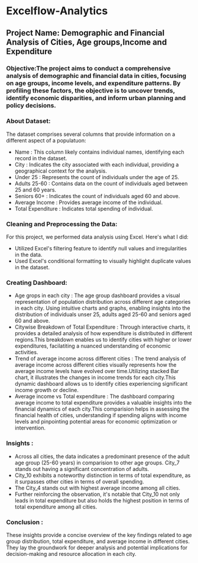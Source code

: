 # Excelflow-Analytics
## Project Name: Demographic and Financial Analysis of Cities, Age groups,Income and Expenditure

### Objective:The project aims to conduct a comprehensive analysis of demographic and financial data in cities, focusing on age groups, income levels, and expenditure patterns. By profiling these factors, the objective is to uncover trends, identify economic disparities, and inform urban planning and policy decisions. 

### About Dataset:
The dataset comprises several columns that provide information on a different aspect of a populatuon:
- Name : This column likely contains individual names, identifying each record in the dataset.
- City : Indicates the city associated with each individual, providing a geographical context for the analysis.
- Under 25 : Represents the count of individuals under the age of 25.
- Adults 25-60 : Contains data on the count of individuals aged between 25 and 60 years.
- Seniors 60+ : Indicates the count of individuals aged 60 and above.
- Average Income : Provides average income of the individual.
- Total Expenditure : Indicates total spending of individual.

### Cleaning and Preprocessing the Data:
For this project, we performed data analysis using Excel. Here's what I did:
- Utilized Excel's filtering feature to identify null values and irregularities in the data.
- Used Excel's conditional formatting to visually highlight duplicate values in the dataset.

### Creating Dashboard:
- Age grops in each city : The age group dashboard provides a visual representation of population distribution across different age categories in each city. Using intuitive charts and graphs, enabling insights into the distribution of individuals unser 25, adults aged 25-60 and seniors aged 60 and above.
- Citywise Breakdown of Total Expenditure : Through interactive charts, it provides a detailed analysis of how expenditure is distributed in different regions.This breakdown enables us to identify cities with higher or lower expenditures, facilatiting a nuanced understanding of economic activities.
- Trend of average income across different cities : The trend analysis of average income across different cities visually represents how the average income levels have evolved over time.Utilizing stacked Bar chart, it illustrates the changes in income trends for each city.This dynamic dashboard allows us to identify cities experiencing significant income growth or decline.
- Average income vs Total expenditure : The dashboard comparing average income to total expenditure provides a valuable insights into the financial dynamics of each city.This comparision helps in assessing the financial health of cities, understanding if spending aligns with income levels and pinpointing potential areas for economic optimization or intervention.

### Insights :
- Across all cities, the data indicates a predominant presence of the adult age group (25-60 years) in comparision to other age groups. City_7 stands out having a significant concentration of adults.
- City_10 exhibits a noteworthy distinction in terms of total expenditure, as it surpasses other cities in terms of overall spending.
- The City_4 stands out with highest average income among all cities.
- Further reinforcing the observation, it's notable that City_10 not only leads in total expenditure but also holds the highest position in terms of total expenditure among all cities.

### Conclusion :
These insights provide a concise overview of the key findings related to age group distribution, total expenditure, and average income in different cities. They lay the groundwork for deeper analysis and potential implications for decision-making and resource allocation in each city.


  
